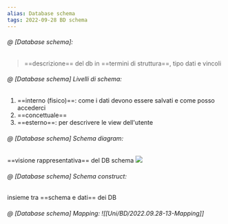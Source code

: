 ```yaml
---
alias: Database schema
tags: 2022-09-28 BD schema
---
```


###### @ [Database schema]:
> ==descrizione== del db in ==termini di struttura==, tipo dati e vincoli
<!--ID: 1670236971089-->


###### @ [Database schema] Livelli di schema:
1. ==interno (fisico)==: come i dati devono essere salvati e come posso accederci
2. ==concettuale==
3. ==esterno==: per descrivere le view dell'utente
<!--ID: 1670236971094-->


###### @ [Database schema] Schema diagram:
==visione rappresentativa== del DB schema
![](Uni/BD/img/schcon.jpeg)
<!--ID: 1670236971098-->




###### @ [Database schema] Schema construct:
insieme tra ==schema e dati== dei DB
<!--ID: 1670236971103-->


###### @ [Database schema] Mapping: ![[Uni/BD/2022.09.28-13-Mapping]]
